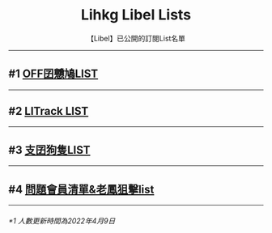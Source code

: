 <p>
  <h1 align="center">Lihkg Libel Lists</h1>
  <p align="center">【Libel】已公開的訂閱List名單</p>
</p>

<hr />

<h2 id="off_on9_list">#1 <a href="./eat-play-on9.html">OFF囝戇鳩LIST</a></h2>

<hr />

<h2 id="litrack_list">#2 <a href="./LITrack.html">LITrack LIST</a></h2>

<hr />
<h2 id="chiboydoglist">#3 <a href="./ChiBoyDog.html">支囝狗隻LIST</a></h2>

<hr />
<h2 id="questionable_n_Fung_list">#4 <a href="./QnF_list.html">問題會員清單&老鳳狙擊list</a></h2>

<hr />
<h6>*1 人數更新時間為2022年4月9日</h6>
